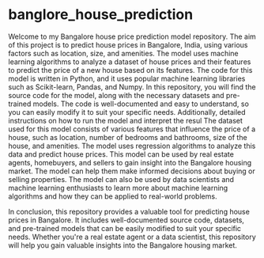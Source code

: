 # banglore_house_prediction
Welcome to my Bangalore house price prediction model repository. The aim of this project is to predict house prices in Bangalore, India, using various factors such as location, size, and amenities. The model uses machine learning algorithms to analyze a dataset of house prices and their features to predict the price of a new house based on its features.
The code for this model is written in Python, and it uses popular machine learning libraries such as Scikit-learn, Pandas, and Numpy. In this repository, you will find the source code for the model, along with the necessary datasets and pre-trained models. The code is well-documented and easy to understand, so you can easily modify it to suit your specific needs. Additionally, detailed instructions on how to run the model and interpret the resul
The dataset used for this model consists of various features that influence the price of a house, such as location, number of bedrooms and bathrooms, size of the house, and amenities. The model uses regression algorithms to analyze this data and predict house prices.
This model can be used by real estate agents, homebuyers, and sellers to gain insight into the Bangalore housing market. The model can help them make informed decisions about buying or selling properties. The model can also be used by data scientists and machine learning enthusiasts to learn more about machine learning algorithms and how they can be applied to real-world problems.

In conclusion, this repository provides a valuable tool for predicting house prices in Bangalore. It includes well-documented source code, datasets, and pre-trained models that can be easily modified to suit your specific needs. Whether you're a real estate agent or a data scientist, this repository will help you gain valuable insights into the Bangalore housing market.
